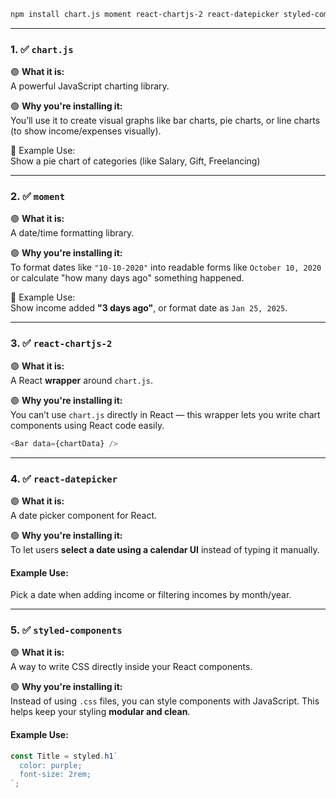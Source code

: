 ```bash
npm install chart.js moment react-chartjs-2 react-datepicker styled-components
```

---

### 1. ✅ `chart.js`

🟣 **What it is:**  
A powerful JavaScript charting library.

🟢 **Why you're installing it:**  
You’ll use it to create visual graphs like bar charts, pie charts, or line charts (to show income/expenses visually).

🧠 Example Use:  
Show a pie chart of categories (like Salary, Gift, Freelancing)

---

### 2. ✅ `moment`

🟣 **What it is:**  
A date/time formatting library.

🟢 **Why you're installing it:**  
To format dates like `"10-10-2020"` into readable forms like `October 10, 2020` or calculate "how many days ago" something happened.

🧠 Example Use:  
Show income added **"3 days ago"**, or format date as `Jan 25, 2025`.

---

### 3. ✅ `react-chartjs-2`

🟣 **What it is:**  
A React **wrapper** around `chart.js`.

🟢 **Why you're installing it:**  
You can’t use `chart.js` directly in React — this wrapper lets you write chart components using React code easily.
```js
<Bar data={chartData} />
```

---

### 4. ✅ `react-datepicker`

🟣 **What it is:**  
A date picker component for React.

🟢 **Why you're installing it:**  
To let users **select a date using a calendar UI** instead of typing it manually.

#### Example Use:  
Pick a date when adding income or filtering incomes by month/year.

---

### 5. ✅ `styled-components`

🟣 **What it is:**  
A way to write CSS directly inside your React components.

🟢 **Why you're installing it:**  
Instead of using `.css` files, you can style components with JavaScript. This helps keep your styling **modular and clean**.

#### Example Use:
```jsx
const Title = styled.h1`
  color: purple;
  font-size: 2rem;
`;
```